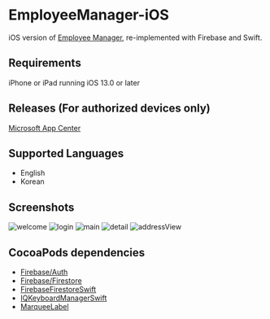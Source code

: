 # EmployeeManager-iOS
iOS version of [Employee Manager](https://github.com/johnchoi96/EmployeeManager), re-implemented with Firebase and Swift.

## Requirements
iPhone or iPad running iOS 13.0 or later

## Releases (For authorized devices only)
[Microsoft App Center](https://appcenter.ms/users/johnchoi1003/apps/Employee-Manager/distribute/releases)

## Supported Languages
* English
* Korean

## Screenshots
![welcome](./imgs/welcome.png) ![login](./imgs/login_biometrics.png) ![main](./imgs/main.png) ![detail](./imgs/emp_detail.png) ![addressView](./imgs/address_view.png)

## CocoaPods dependencies

* [Firebase/Auth](https://firebase.google.com)
* [Firebase/Firestore](https://firebase.google.com)
* [FirebaseFirestoreSwift](https://firebase.google.com)
* [IQKeyboardManagerSwift](https://github.com/hackiftekhar/IQKeyboardManager)
* [MarqueeLabel](https://github.com/cbpowell/MarqueeLabel)

